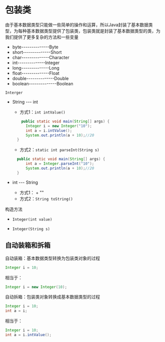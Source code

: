 # 包装类

由于基本数据类型只能做一些简单的操作和运算，所以Java封装了基本数据类型，为每种基本数据类型提供了包装类，包装类就是封装了基本数据类型的类，为我们提供了更多复杂的方法和一些变量

- byte--------------Byte
- short--------------Short
- char--------------Character
- int--------------Integer
- long--------------Long
- float--------------Float
- double--------------Double
- boolean--------------Boolean

`Interger`

- String --- int

  - 方式1：`int intValue()`
  
  ```java
      public static void main(String[] args) {
  		Integer i = new Integer("10");
  		int a = i.intValue();
  		System.out.println(a + 10);//20
  	}
  ```
  
  - 方式2：`static int parseInt(String s)` 
  
  ```java
  	public static void main(String[] args) {
  		int a = Integer.parseInt("10");
  		System.out.println(a + 10);//20
  	}
  ```
  
  
  
- int --- String
  - 方式1： + ""
  - 方式2：`String toString()`

构造方法

- `Integer(int value)` 

- `Integer(String s)` 

## 自动装箱和拆箱

自动装箱：基本数据类型转换为包装类对象的过程

```java
Integer i = 10;
```

相当于：

```java
Integer i = new Integer(10);
```

自动拆箱：包装类对象转换成基本数据类型的过程

```java
Integer i = 10;
int a = i;
```

相当于：

```java
Integer i = 10;
int a = i.intValue();
```

